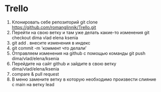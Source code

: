 # Trello

1. Клонировать себе репозиторий git clone https://github.com/romanglinnik/Trello.git
2. Перейти на свою ветку и там уже делать какие-то изменения git checkout dima vlad elena ksenia
3. git add . внесите изменения в индекс
4. git commit -m ‘коммент что делали’
5. Отправляем изменения на github с помощью команды git push dima/vlad/elena/ksenia
6. Перейдите на сайт github и зайдите в свою ветку dima/vlad/elena/ksenia
7. compare & pull request
8. В меню замените ветку в которую необходимо произвести слияние с main на ветку lead
